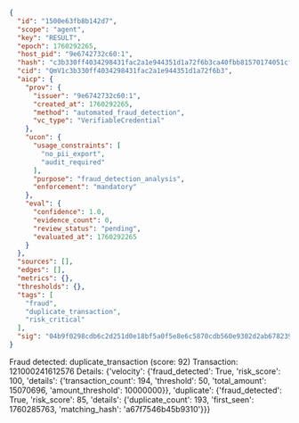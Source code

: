 ```json
{
  "id": "1500e63fb8b142d7",
  "scope": "agent",
  "key": "RESULT",
  "epoch": 1760292265,
  "host_pid": "9e6742732c60:1",
  "hash": "c3b330ff4034298431fac2a1e944351d1a72f6b3ca40fbb81570174051cf807d",
  "cid": "QmV1c3b330ff4034298431fac2a1e944351d1a72f6b3",
  "aicp": {
    "prov": {
      "issuer": "9e6742732c60:1",
      "created_at": 1760292265,
      "method": "automated_fraud_detection",
      "vc_type": "VerifiableCredential"
    },
    "ucon": {
      "usage_constraints": [
        "no_pii_export",
        "audit_required"
      ],
      "purpose": "fraud_detection_analysis",
      "enforcement": "mandatory"
    },
    "eval": {
      "confidence": 1.0,
      "evidence_count": 0,
      "review_status": "pending",
      "evaluated_at": 1760292265
    }
  },
  "sources": [],
  "edges": [],
  "metrics": {},
  "thresholds": {},
  "tags": [
    "fraud",
    "duplicate_transaction",
    "risk_critical"
  ],
  "sig": "04b9f0298cdb6c2d251d0e18bf5a0f5e8e6c5870cdb560e9302d2ab678239140"
}
```

Fraud detected: duplicate_transaction (score: 92)
Transaction: 121000241612576
Details: {'velocity': {'fraud_detected': True, 'risk_score': 100, 'details': {'transaction_count': 194, 'threshold': 50, 'total_amount': 15070696, 'amount_threshold': 10000000}}, 'duplicate': {'fraud_detected': True, 'risk_score': 85, 'details': {'duplicate_count': 193, 'first_seen': 1760285763, 'matching_hash': 'a67f7546b45b9310'}}}